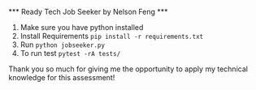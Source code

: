 *** Ready Tech Job Seeker by Nelson Feng ***

1. Make sure you have python installed
2. Install Requirements ``` pip install -r requirements.txt ```
3. Run ``` python jobseeker.py ```
4. To run test  ``` pytest -rA tests/ ```

Thank you so much for giving me the opportunity to apply my technical knowledge for this assessment!